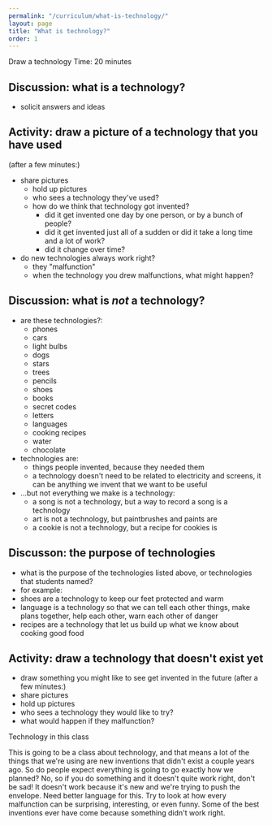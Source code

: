 ```yaml
---
permalink: "/curriculum/what-is-technology/"
layout: page
title: "What is technology?"
order: 1
---
```


Draw a technology
Time: 20 minutes

Discussion: what is a technology?
---------------------------------
* solicit answers and ideas

Activity: draw a picture of a technology that you have used
-----------------------------------------------------------
(after a few minutes:)

* share pictures
  * hold up pictures
  * who sees a technology they've used?
  * how do we think that technology got invented?
    * did it get invented one day by one person, or by a bunch of people?
    * did it get invented just all of a sudden or did it take a long time and a lot of work?
    * did it change over time?
* do new technologies always work right?
  * they "malfunction"
  * when the technology you drew malfunctions, what might happen?

Discussion: what is *not* a technology?
---------------------------------------
* are these technologies?:
  * phones
  * cars
  * light bulbs
  * dogs
  * stars
  * trees
  * pencils
  * shoes
  * books
  * secret codes
  * letters
  * languages
  * cooking recipes
  * water
  * chocolate
* technologies are:
  * things people invented, because they needed them
  * a technology doesn't need to be related to electricity and screens, it can be anything we invent that we want to be useful
* ...but not everything we make is a technology:
  * a song is not a technology, but a way to record a song is a technology
  * art is not a technology, but paintbrushes and paints are
  * a cookie is not a technology, but a recipe for cookies is

Discusson: the purpose of technologies
-----------------------------------------------------
* what is the purpose of the technologies listed above,  or technologies that students named?
 * for example:
  * shoes are a technology to keep our feet protected and warm
  * language is a technology so that we can tell each other things, make plans together, help each other, warn each other of danger
  * recipes are a technology that let us build up what we know about cooking good food

Activity: draw a technology that doesn't exist yet
---------------------------------------------------------------
* draw something you might like to see get invented in the future
(after a few minutes:)
* share pictures
 * hold up pictures
 * who sees a technology they would like to try?
 * what would happen if they malfunction?

Technology in this class

This is going to be a class about technology, and that means a lot of the things that we're using are new inventions that didn't exist a couple years ago. So do people expect everything is going to go exactly how we planned? No, so if you do something and it doesn't quite work right, don't be sad! It doesn't work because it's new and we're trying to push the envelope. Need better language for this. Try to look at how every malfunction can be surprising, interesting, or even funny. Some of the best inventions ever have come because something didn't work right.

